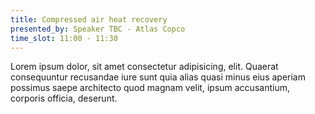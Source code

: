 ```yaml
---
title: Compressed air heat recovery
presented_by: Speaker TBC - Atlas Copco
time_slot: 11:00 - 11:30
---
```

Lorem ipsum dolor, sit amet consectetur adipisicing, elit. Quaerat consequuntur recusandae iure sunt quia alias quasi minus eius aperiam possimus saepe architecto quod magnam velit, ipsum accusantium, corporis officia, deserunt.
